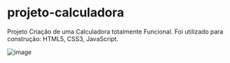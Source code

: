# projeto-calculadora
 Projeto Criação de uma Calculadora totalmente Funcional.
 Foi utilizado para construção: HTML5, CSS3, JavaScript.

 ![image](https://github.com/thiagocainelli/projeto-calculadora/assets/100229947/3076f586-bd18-42ff-9483-f7422343dfaf)

